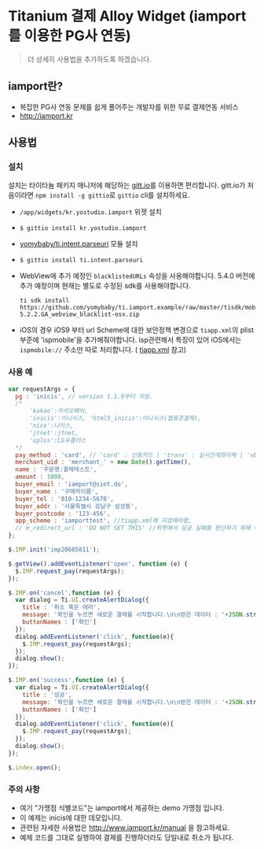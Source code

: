# Titanium 결제 Alloy Widget (iamport를 이용한 PG사 연동)

> 더 상세히 사용법을 추가하도록 하겠습니다.

## iamport란?
- 복잡한 PG사 연동 문제를 쉽게 풀어주는 개발자를 위한 무료 결제연동 서비스
- http://iamport.kr

## 사용법
### 설치
설치는 타이타늄 패키지 매니저에 해당하는 [gitt.io](http://gitt.io)를 이용하면 편리합니다. gitt.io가 처음이라면 `npm install -g gittio`로 `gittio` cli를 설치하세요.
- `/app/widgets/kr.yostudio.iamport` 위젯 설치
- 
    ```
    $ gittio install kr.yostudio.iamport
    ```
- [yomybaby/ti.intent.parseuri](https://github.com/yomybaby/ti.intent.parseuri/tree/master/android/dist) 모듈 설치
- 
    ```
    $ gittio install ti.intent.parseuri
    ```
- WebView에 추가 예정인 `blacklistedURLs` 속성을 사용해야합니다. 5.4.0 버전에 추가 예정이며 현재는 별도로 수정된 sdk를 사용해야합니다.

    ```
    ti sdk install https://github.com/yomybaby/ti.iamport.example/raw/master/tisdk/mobilesdk-5.2.2.GA_webview_blacklist-osx.zip
    ```
- iOS의 경우 iOS9 부터 url Scheme에 대한 보안정책 변경으로 `tiapp.xml`의 plist 부준에 'ispmobile'을 추가해줘야합니다. isp관련해서 특징이 있어 iOS에서는 `ispmobile://` 주소만 따로 처리합니다. ( [tiapp.xml](https://github.com/yomybaby/ti.iamport.example/blob/master/tiapp.xml#L40) 참고)
    
### 사용 예
```javascript
var requestArgs = {
  pg : 'inicis', // version 1.1.0부터 지원.
  /*
      'kakao':카카오페이,
      'inicis':이니시스, 'html5_inicis':이니시스(웹표준결제),
      'nice':나이스,
      'jtnet':jtnet,
      'uplus':LG유플러스
  */
  pay_method : 'card', // 'card' : 신용카드 | 'trans' : 실시간계좌이체 | 'vbank' : 가상계좌 | 'phone' : 휴대폰소액결제
  merchant_uid : 'merchant_' + new Date().getTime(),
  name : '주문명:결제테스트',
  amount : 1000,
  buyer_email : 'iamport@siot.do',
  buyer_name : '구매자이름',
  buyer_tel : '010-1234-5678',
  buyer_addr : '서울특별시 강남구 삼성동',
  buyer_postcode : '123-456',
  app_scheme : 'iamporttest', //tiapp.xml에 지정해야함,
  // m_redirect_url : 'DO NOT SET THIS' //위젯애서 성공 실패를 판단하기 위해 이 url을 사용하므로 따로 지정하더라도 적용되지 않습니다.
};

$.IMP.init('imp20685811');

$.getView().addEventListener('open', function (e) {
  $.IMP.request_pay(requestArgs);
});

$.IMP.on('cancel',function (e) {
  var dialog = Ti.UI.createAlertDialog({
    title : '취소 혹은 에러',
    message: '확인을 누르면 새로운 결제를 시작합니다.\n\n받은 데이터 : '+JSON.stringify(e),
    buttonNames : ['확인']
  });
  dialog.addEventListener('click', function(e){
    $.IMP.request_pay(requestArgs);
  });
  dialog.show();
});

$.IMP.on('success',function (e) {
  var dialog = Ti.UI.createAlertDialog({
    title : '성공',
    message: '확인을 누르면 새로운 결제를 시작합니다.\n\n받은 데이터 : '+JSON.stringify(e),
    buttonNames : ['확인']
  });
  dialog.addEventListener('click', function(e){
    $.IMP.request_pay(requestArgs);
  });
  dialog.show();
});

$.index.open();
```


### 주의 사항
- 여기 "가맹점 식별코드"는 iamport에서 제공하는 demo 가맹점 입니다.
- 이 예제는 inicis에 대한 데모입니다.
- 관련된 자세한 사용법은 http://www.iamport.kr/manual 을 참고하세요.
- 예제 코드를 그대로 실행하여 결제를 진행하더라도 당일내로 취소가 됩니다.
